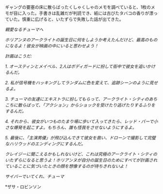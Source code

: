 ギャングの要塞の床に散らばったくしゃくしゃのメモを調べていると、1枚のメモが目に入った。手書きは乱雑だが判読でき、紙には古びたタバコの香りが漂っていた。慎重に広げると、いたずらで失敗した話が出てきた。

_親愛なるチューマへ_

_ホリアンヌのアークライトの誕生日に何をしようか考えたんだけど、最高のものになるよ！彼女が映画の中にいると思わせよう！_

_計画はこうだ:_

_1. オースティンとメイベル、2人はボディガードに扮して街中で彼女を追いかけるんだ。_

_2. 私が信号機をハッキングしてランダムに色を変えて、追跡シーンのように見せるよ。_

_3. チューマの友達にエキストラに扮してもらって、アークライト・シティのあちこちに散らばって、「アクション」からショックを受けたり逃げたりするふりをするんだ。_

_4. それから、彼女がいつものたまり場に歩いて入ってきたら、レッド・バーで小さな爆発を起こすよ。もちろん、誰も怪我をさせないようにするよ。_

_5. 最後に、「主演男優」が飛び込んできて彼女を救い、ドローンで撮影して完璧なハリウッドのエンディングにするんだ。_

_クレイジーに聞こえるかもしれないけど、これは究極のアークライト・シティのいたずらになると思うよ！ホリアンヌが自分の誕生日のためにすべてが計画されていることに気づいたときの顔を想像するのが待ちきれないよ！_

_サイバーでいてくれ、チューマ_

\*ザサ・ロビンソン
